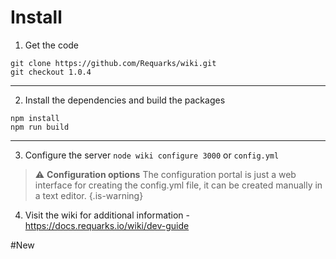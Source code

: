 <!-- TITLE: Home -->
<!-- SUBTITLE: Sample homepage with instructions to build this site -->

# Install
1. Get the code

```text
git clone https://github.com/Requarks/wiki.git
git checkout 1.0.4
```



-----


2. Install the dependencies and build the packages

```text
npm install
npm run build
```


-----



3. Configure the server
`node wiki configure 3000`
or
`config.yml`
>  :warning:  **Configuration options**
> The configuration portal is just a web interface for creating the config.yml file, it can be created manually in a text editor.
{.is-warning}
4. Visit the wiki for additional information - https://docs.requarks.io/wiki/dev-guide

#New

